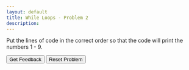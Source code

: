 ```yaml
---
layout: default
title: While Loops - Problem 2
description: 
---
```


Put the lines of code in the correct order so that the code will print the numbers 1 - 9. 

<div id="WhileLoops-Problem2-sortableTrash" class="sortable-code"></div> 
<div id="WhileLoops-Problem2-sortable" class="sortable-code"></div> 
<div style="clear:both;"></div> 
<p> 
    <input id="WhileLoops-Problem2-feedbackLink" value="Get Feedback" type="button" /> 
    <input id="WhileLoops-Problem2-newInstanceLink" value="Reset Problem" type="button" /> 
</p> 
<script type="text/javascript"> 
(function(){
  var initial = "num = 1\n" +
    "while num &lt; 10:\n" +
    "	print(num)\n" +
    "	num = num + 1";
  var parsonsPuzzle = new ParsonsWidget({
    "sortableId": "WhileLoops-Problem2-sortable",
    "max_wrong_lines": 1,
    "grader": ParsonsWidget._graders.LineBasedGrader,
    "exec_limit": 2500,
    "can_indent": true,
    "x_indent": 50,
    "lang": "en",
    "show_feedback": true,
    "trashId": "WhileLoops-Problem2-sortableTrash"
  });
  parsonsPuzzle.init(initial);
  parsonsPuzzle.shuffleLines();
  $("#WhileLoops-Problem2-newInstanceLink").click(function(event){ 
      event.preventDefault(); 
      parsonsPuzzle.shuffleLines(); 
  }); 
  $("#WhileLoops-Problem2-feedbackLink").click(function(event){ 
      event.preventDefault(); 
      parsonsPuzzle.getFeedback(); 
  }); 
})(); 
</script>
